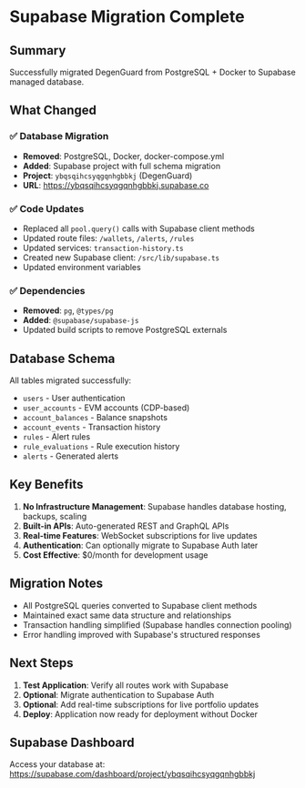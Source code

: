 # Supabase Migration Complete

## Summary

Successfully migrated DegenGuard from PostgreSQL + Docker to Supabase managed database.

## What Changed

### ✅ Database Migration
- **Removed**: PostgreSQL, Docker, docker-compose.yml
- **Added**: Supabase project with full schema migration
- **Project**: `ybqsqihcsyqgqnhgbbkj` (DegenGuard)
- **URL**: https://ybqsqihcsyqgqnhgbbkj.supabase.co

### ✅ Code Updates
- Replaced all `pool.query()` calls with Supabase client methods
- Updated route files: `/wallets`, `/alerts`, `/rules`
- Updated services: `transaction-history.ts`
- Created new Supabase client: `/src/lib/supabase.ts`
- Updated environment variables

### ✅ Dependencies
- **Removed**: `pg`, `@types/pg`
- **Added**: `@supabase/supabase-js`
- Updated build scripts to remove PostgreSQL externals

## Database Schema

All tables migrated successfully:
- `users` - User authentication
- `user_accounts` - EVM accounts (CDP-based)
- `account_balances` - Balance snapshots
- `account_events` - Transaction history
- `rules` - Alert rules
- `rule_evaluations` - Rule execution history
- `alerts` - Generated alerts

## Key Benefits

1. **No Infrastructure Management**: Supabase handles database hosting, backups, scaling
2. **Built-in APIs**: Auto-generated REST and GraphQL APIs
3. **Real-time Features**: WebSocket subscriptions for live updates
4. **Authentication**: Can optionally migrate to Supabase Auth later
5. **Cost Effective**: $0/month for development usage

## Migration Notes

- All PostgreSQL queries converted to Supabase client methods
- Maintained exact same data structure and relationships
- Transaction handling simplified (Supabase handles connection pooling)
- Error handling improved with Supabase's structured responses

## Next Steps

1. **Test Application**: Verify all routes work with Supabase
2. **Optional**: Migrate authentication to Supabase Auth
3. **Optional**: Add real-time subscriptions for live portfolio updates
4. **Deploy**: Application now ready for deployment without Docker

## Supabase Dashboard

Access your database at: https://supabase.com/dashboard/project/ybqsqihcsyqgqnhgbbkj

